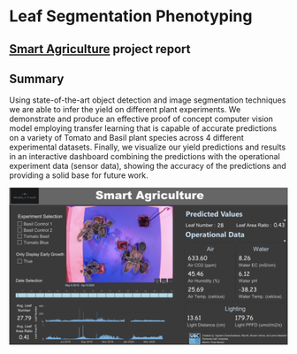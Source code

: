 # Leaf Segmentation Phenotyping

## [Smart Agriculture](https://github.com/vigchandra/leaf_segmentation_phenotyping/blob/master/final.pdf) project report

## Summary

Using state-of-the-art object detection and image segmentation techniques we are able to infer the yield on different plant experiments. We demonstrate and produce an effective proof of concept computer vision model employing transfer learning that is capable of accurate predictions on a variety of Tomato and Basil plant species across 4 different experimental datasets. Finally, we visualize our yield predictions and results in an interactive dashboard combining the predictions with the operational experiment data (sensor data), showing the accuracy of the predictions and providing a solid base for future work.


![](https://github.com/vigchandra/leaf_segmentation_phenotyping/blob/master/dash.png)

